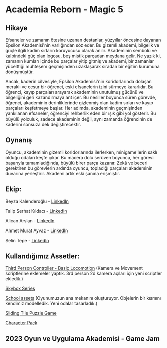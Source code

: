 # Academia Reborn - Magic 5


## Hikaye
Efsaneler ve zamanın ötesine uzanan destanlar, yüzyıllar öncesine dayanan Epsilon Akademisi'nin varlığından söz eder. Bu gizemli akademi, bilgelik ve güçle ilgili kadim sırların koruyucusu olarak anılır. Akademinin sembolü ve kalbindeki güç olan logosu, beş mistik parçadan meydana gelir. Ne yazık ki, zamanın kumları içinde bu parçalar yitip gitmiş ve akademi, bir zamanlar yücelttiği muhteşem geçmişinden uzaklaşarak sıradan bir eğitim kurumuna dönüşmüştür. 

Ancak, kaderin cilvesiyle, Epsilon Akademisi'nin koridorlarında dolaşan meraklı ve cesur bir öğrenci, eski efsanelerin izini sürmeye kararlıdır. Bu öğrenci, kayıp parçaları arayarak akademinin unutulmuş gücünü ve bilgeliğini geri kazandırmaya ant içer. Bu nesiller boyunca süren görevde, öğrenci, akademinin derinliklerinde gizlenmiş olan kadim sırları ve kayıp parçaları keşfetmeye başlar. Her adımda, akademinin geçmişinden yankılanan efsaneler, öğrenciyi rehberlik eden bir ışık gibi yol gösterir. Bu büyülü yolculuk, sadece akademinin değil, aynı zamanda öğrencinin de kaderini sonsuza dek değiştirecektir.


## Oynanış
Oyuncu, akademinin gizemli koridorlarında ilerlerken, minigame'lerin saklı olduğu odaları keşfe çıkar. Bu macera dolu serüven boyunca, her görevi başarıyla tamamladığında, büyülü birer parça kazanır. Zekâ ve beceri gerektiren bu görevlerin ardında oyuncu, topladığı parçaları akademinin duvarına yerleştirir. Akademi artık eski şanına erişmiştir.

## Ekip:
Beyza Kalenderoğlu - [LinkedIn](https://www.linkedin.com/in/beyzakalenderoglu/)

Talip Serhat Kıldacı - [LinkedIn](https://www.linkedin.com/in/serhatkildaci/)

Alican Arslan - [LinkedIn](https://www.linkedin.com/in/alicanarslan/)

Ahmet Murat Ayvaz - [LinkedIn](https://www.linkedin.com/in/ahmet-murat-ayvaz-61a8b9194/)

Selin Tepe - [LinkedIn](https://www.linkedin.com/in/selin-tepe-07b7b3226/)



## Kullandığımız Assetler:
[Third Person Controller - Basic Locomotion](https://assetstore.unity.com/packages/tools/game-toolkits/third-person-controller-basic-locomotion-free-82048) (Kamera ve Movement scriptlerine eklemeler yaptık. 3rd person 2d kamera açıları için yeni scriptler ekledik.)

[Skybox Series](https://assetstore.unity.com/packages/2d/textures-materials/sky/skybox-series-free-103633/)

[School assets](https://assetstore.unity.com/packages/3d/environments/school-assets-146253/) (Oyunumuzun ana mekanını oluşturuyor. Objelerin bir kısmını kendimiz modelledik. Yeni odalar tasarladık.)

[Sliding Tile Puzzle Game](https://assetstore.unity.com/packages/templates/packs/sliding-tile-puzzle-game-41798)

[Character Pack](https://assetstore.unity.com/packages/3d/characters/humanoids/character-pack-free-sample-79870)
 
## 2023 Oyun ve Uygulama Akademisi - Game Jam
